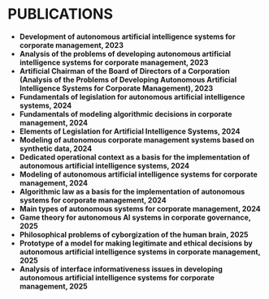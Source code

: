 # PUBLICATIONS
* **Development of autonomous artificial intelligence systems for corporate management, 2023**
* **Analysis of the problems of developing autonomous artificial intelligence systems for corporate management, 2023**
* **Artificial Chairman of the Board of Directors of a Corporation (Analysis of the Problems of Developing Autonomous Artificial Intelligence Systems for Corporate Management), 2023**
* **Fundamentals of legislation for autonomous artificial intelligence systems, 2024**
* **Fundamentals of modeling algorithmic decisions in corporate management, 2024**
* **Elements of Legislation for Artificial Intelligence Systems, 2024**
* **Modeling of autonomous corporate management systems based on synthetic data, 2024**
* **Dedicated operational context as a basis for the implementation of autonomous artificial intelligence systems, 2024**
* **Modeling of autonomous artificial intelligence systems for corporate management, 2024**
* **Algorithmic law as a basis for the implementation of autonomous systems for corporate management, 2024**
* **Main types of autonomous systems for corporate management, 2024** 
* **Game theory for autonomous AI systems in corporate governance, 2025**
* **Philosophical problems of cyborgization of the human brain, 2025**
* **Prototype of a model for making legitimate and ethical decisions by autonomous artificial intelligence systems in corporate management, 2025**
* **Analysis of interface informativeness issues in developing autonomous artificial intelligence systems for corporate management, 2025**


